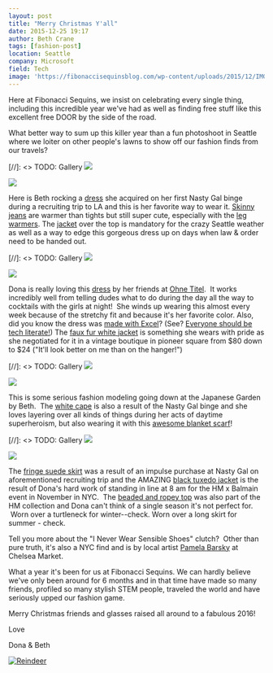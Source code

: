 ```yaml
---
layout: post
title: "Merry Christmas Y'all"
date: 2015-12-25 19:17
author: Beth Crane
tags: [fashion-post]
location: Seattle
company: Microsoft
field: Tech
image: 'https://fibonaccisequinsblog.com/wp-content/uploads/2015/12/IMG_6013.jpg'
---
```


Here at Fibonacci Sequins, we insist on celebrating every single thing, including this incredible year we've had as well as finding free stuff like this excellent free DOOR by the side of the road.

What better way to sum up this killer year than a fun photoshoot in Seattle where we loiter on other people's lawns to show off our fashion finds from our travels?

[//]: <> TODO: Gallery
[![](https://fibonaccisequinsblog.com/wp-content/uploads/2015/12/IMG_5924-1-683x1024.jpg)](https://fibonaccisequinsblog.com/wp-content/uploads/2015/12/IMG_5924-1.jpg)

[![](https://fibonaccisequinsblog.com/wp-content/uploads/2015/12/IMG_5921-1-683x1024.jpg)](https://fibonaccisequinsblog.com/wp-content/uploads/2015/12/IMG_5921-1.jpg)

Here is Beth rocking a [dress](http://amzn.to/1RKMfBz) she acquired on her first Nasty Gal binge during a recruiting trip to LA and this is her favorite way to wear it. [Skinny jeans](http://amzn.to/1RKMmNE) are warmer than tights but still super cute, especially with the [leg warmers](http://amzn.to/1U8QZih). The [jacket](http://amzn.to/1RKMqwL) over the top is mandatory for the crazy Seattle weather as well as a way to edge this gorgeous dress up on days when law & order need to be handed out.

[//]: <> TODO: Gallery
[![](https://fibonaccisequinsblog.com/wp-content/uploads/2015/12/IMG_5984-1-1024x683.jpg)](https://fibonaccisequinsblog.com/wp-content/uploads/2015/12/IMG_5984-1.jpg)

[![](https://fibonaccisequinsblog.com/wp-content/uploads/2015/12/IMG_5990-1-768x1152.jpg)](https://fibonaccisequinsblog.com/wp-content/uploads/2015/12/IMG_5990-1.jpg)


Dona is really loving this [dress](http://amzn.to/1RKMuNd) by her friends at [Ohne Titel](http://www.ohnetitel.com/).  It works incredibly well from telling dudes what to do during the day all the way to cocktails with the girls at night!  She winds up wearing this almost every week because of the stretchy fit and because it's her favorite color. Also, did you know the dress was [made with Excel](http://www.vogue.com/fashion-shows/spring-2015-ready-to-wear/ohne-titel)? (See? [Everyone should be tech literate!](https://fibonaccisequinsblog.com/codeandcosmo/)) The [faux fur white jacket](http://amzn.to/1U8R9Gn) is something she wears with pride as she negotiated for it in a vintage boutique in pioneer square from $80 down to $24 ("It'll look better on me than on the hanger!")

[//]: <> TODO: Gallery
[![](https://fibonaccisequinsblog.com/wp-content/uploads/2015/12/IMG_6282-1-683x1024.jpg)](https://fibonaccisequinsblog.com/wp-content/uploads/2015/12/IMG_6282-1.jpg)

[![](https://fibonaccisequinsblog.com/wp-content/uploads/2015/12/IMG_6260-1-683x1024.jpg)](https://fibonaccisequinsblog.com/wp-content/uploads/2015/12/IMG_6260-1.jpg)

This is some serious fashion modeling going down at the Japanese Garden by Beth.  The [white cape](http://amzn.to/1RKMBbA) is also a result of the Nasty Gal binge and she loves layering over all kinds of things during her acts of daytime superheroism, but also wearing it with this [awesome blanket scarf](http://amzn.to/1U8RgBV)!

[//]: <> TODO: Gallery
[![](https://fibonaccisequinsblog.com/wp-content/uploads/2015/12/IMG_6218-1-683x1024.jpg)](https://fibonaccisequinsblog.com/wp-content/uploads/2015/12/IMG_6218-1.jpg)

[![](https://fibonaccisequinsblog.com/wp-content/uploads/2015/12/IMG_6305-1-1024x683.jpg)](https://fibonaccisequinsblog.com/wp-content/uploads/2015/12/IMG_6305-1.jpg)

The [fringe suede skirt](http://amzn.to/1RKMMDH) was a result of an impulse purchase at Nasty Gal on aforementioned recruiting trip and the AMAZING [black tuxedo jacket](http://amzn.to/1U8Rl8w) is the result of Dona's hard work of standing in line at 8 am for the HM x Balmain event in November in NYC.  The [beaded and ropey top](http://amzn.to/1U8RqJx) was also part of the HM collection and Dona can't think of a single season it's not perfect for.  Worn over a turtleneck for winter--check. Worn over a long skirt for summer - check.

Tell you more about the "I Never Wear Sensible Shoes" clutch?  Other than pure truth, it's also a NYC find and is by local artist [Pamela Barsky](http://pamelabarsky.com/) at Chelsea Market.

What a year it's been for us at Fibonacci Sequins. We can hardly believe we've only been around for 6 months and in that time have made so many friends, profiled so many stylish STEM people, traveled the world and have seriously upped our fashion game.

Merry Christmas friends and glasses raised all around to a fabulous 2016!

Love

Dona & Beth

[![Reindeer](https://fibonaccisequinsblog.com/wp-content/uploads/2015/12/Reindeer-300x190.jpg)](https://fibonaccisequinsblog.com/wp-content/uploads/2015/12/Reindeer.jpg)
